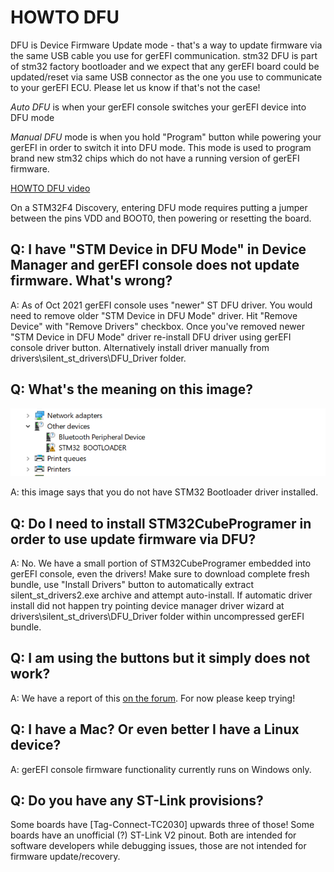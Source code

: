 # HOWTO DFU

DFU is Device Firmware Update mode - that's a way to update firmware via the same USB cable you use for gerEFI communication. stm32 DFU is part of stm32 factory bootloader and we expect that any gerEFI board could be updated/reset via same USB connector as the one you use to communicate to your gerEFI ECU. Please let us know if that's not the case!

*Auto DFU* is when your gerEFI console switches your gerEFI device into DFU mode

*Manual DFU* mode is when you hold "Program" button while powering your gerEFI in order to switch it into DFU mode. This mode is
used to program brand new stm32 chips which do not have a running version of gerEFI firmware.

[HOWTO DFU video](https://www.youtube.com/watch?v=VdvXYgv_acg)

On a STM32F4 Discovery, entering DFU mode requires putting a jumper between the pins VDD and BOOT0, then powering or resetting the board.

## Q: I have "STM Device in DFU Mode" in Device Manager and gerEFI console does not update firmware. What's wrong?

A: As of Oct 2021 gerEFI console uses "newer" ST DFU driver. You would need to remove older "STM Device in DFU Mode" driver. Hit "Remove Device" with "Remove Drivers" checkbox. Once you've removed newer "STM Device in DFU Mode" driver re-install DFU driver using gerEFI console driver button. Alternatively install driver manually from drivers\silent_st_drivers\DFU_Driver folder.

## Q: What's the meaning on this image?

![x](Images/no-dfu-driver.png)

A: this image says that you do not have STM32 Bootloader driver installed.

## Q: Do I need to install STM32CubeProgramer in order to use update firmware via DFU?

A: No. We have a small portion of STM32CubeProgramer embedded into gerEFI console, even the drivers! Make sure to download complete fresh bundle, use "Install Drivers" button to automatically extract silent_st_drivers2.exe archive and attempt auto-install. If automatic driver install did not happen try pointing device manager driver wizard at drivers\silent_st_drivers\DFU_Driver folder within uncompressed gerEFI bundle.

## Q: I am using the buttons but it simply does not work?

A: We have a report of this [on the forum](https://www.gerefi.com/forum/viewtopic.php?p=42317#p42317). For now please keep trying!

## Q: I have a Mac? Or even better I have a Linux device?

A: gerEFI console firmware functionality currently runs on Windows only.

## Q: Do you have any ST-Link provisions?

Some boards have [Tag-Connect-TC2030] upwards three of those! Some boards have an unofficial (?) ST-Link V2 pinout. Both are intended for software developers while debugging issues, those are not intended for firmware update/recovery.
